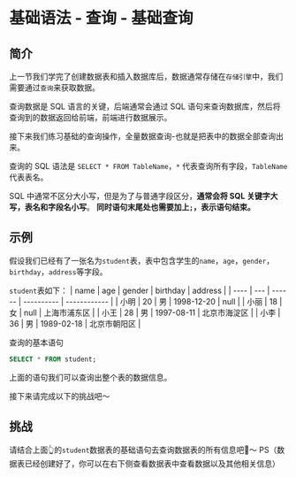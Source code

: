 # 基础语法 - 查询 - 基础查询

## 简介

上一节我们学完了创建数据表和插入数据库后，数据通常存储在`存储引擎`中，我们需要通过`查询`来获取数据。

查询数据是 SQL 语言的关键，后端通常会通过 SQL 语句来查询数据库，然后将查询到的数据返回给前端，前端进行数据展示。

接下来我们练习基础的查询操作，全量数据查询-也就是把表中的数据全部查询出来。

查询的 SQL 语法是 `SELECT * FROM TableName`，`*` 代表查询所有字段，`TableName` 代表表名。

SQL 中通常不区分大小写，但是为了与普通字段区分，**通常会将 SQL 关键字大写，表名和字段名小写**。
**同时语句末尾处也需要加上`;`，表示语句结束。**


## 示例

假设我们已经有了一张名为`student`表，表中包含学生的`name`，`age`，`gender`，`birthday`，`address`等字段。

`student`表如下：
| name | age | gender | birthday   | address      |
| ---- | --- | ------ | ---------- | ------------ |
| 小明 | 20  | 男     | 1998-12-20 | null         |
| 小丽 | 18  | 女     | null       | 上海市浦东区 |
| 小王 | 28  | 男     | 1997-08-11 | 北京市海淀区 |
| 小李 | 36  | 男     | 1989-02-18 | 北京市朝阳区 |

查询的基本语句

```sql
SELECT * FROM student;
```

上面的语句我们可以查询出整个表的数据信息。

接下来请完成以下的挑战吧～

## 挑战
请结合上面👆的`student`数据表的基础语句去查询数据表的所有信息吧🌈～
PS（数据表已经创建好了，你可以在右下侧查看数据表中查看数据以及其他相关信息）
